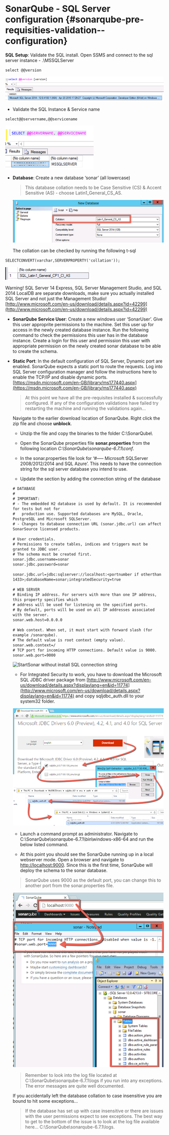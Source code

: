 # SonarQube - SQL Server configuration {#sonarqube-pre-requisities-validation--configuration}

**SQL Setup**: Validate the SQL install. Open SSMS and connect to the sql server instance - .\MSSQLServer

```
select @@version
```

![](/assets/sqlserverversion.png)

* Validate the SQL Instance & Service name

```
select@@servername,@@servicename
```

![](/assets/sqlserverinstanceservice.png)

* **Database**: Create a new database ‘sonar’ \(all lowercase\)

  > This database collation needs to be Case Sensitive \(CS\) & Accent Sensitive \(AS\) - choose Latin1\_General\_CS\_AS.

  ![](/assets/sonarqube-sqlservercollation.png)

  The collation can be checked by running the following t-sql

```
SELECTCONVERT(varchar,SERVERPROPERTY('collation'));
```

![](/assets/sqlserverdatabasecollation.png)

Warning! SQL Server 14 Express, SQL Server Management Studio, and SQL 2014 LocalDB are separate downloads, make sure you actually installed SQL Server and not just the Management Studio! [http://www.microsoft.com/en-us/download/details.aspx?id=42299](http://www.microsoft.com/en-us/download/details.aspx?id=42299)

* **SonarQube Service User**: Create a new windows user ‘SonarUser’. Give this user approprite permissions to the machine. Set this user up for access in the newly created database instance. Run the following command to check the permissions this user has in the database instance. Create a login for this user and permission this user with appropriate permission on the newly created sonar database to be able to create the schema.
* **Static Port**: In the default configuration of SQL Server, Dynamic port are enabled. SonarQube expects a static port to route the requests. Log into SQL Server configuration manager and follow the instructions here to enable the TCP/IP and disable dynamic ports. [https://msdn.microsoft.com/en-GB/library/ms177440.aspx](https://msdn.microsoft.com/en-GB/library/ms177440.aspx)

  > At this point we have all the pre-requisites installed & successfully configured. If any of the configuration validations have failed try restarting the machine and running the validations again…

  Navigate to the earlier download location of SonarQube. Right click the zip file and choose **unblock**.

  * Unzip the file and copy the binaries to the folder C:\SonarQube\

  * Open the SonarQube properties file **sonar.properties** from the following location _C:\SonarQube\sonarqube-6.7.1\conf_.

  * In the sonar.properties file look for ‘\#—– Microsoft SQLServer 2008/2012/2014 and SQL Azure’. This needs to have the connection string for the sql server database you intend to use.

  * Update the section by adding the connection string of the database

  ```
  # DATABASE
  #
  # IMPORTANT:
  # - The embedded H2 database is used by default. It is recommended for tests but not for
  #   production use. Supported databases are MySQL, Oracle, PostgreSQL and Microsoft SQLServer.
  # - Changes to database connection URL (sonar.jdbc.url) can affect SonarSource licensed products.

  # User credentials.
  # Permissions to create tables, indices and triggers must be granted to JDBC user.
  # The schema must be created first.
  sonar.jdbc.username=sonar
  sonar.jdbc.password=sonar

  sonar.jdbc.url=jdbc:sqlserver://localhost:<portnumber if otherthan 1433>;databaseName=sonar;integratedSecurity=true

  # WEB SERVER
  # Binding IP address. For servers with more than one IP address, this property specifies which
  # address will be used for listening on the specified ports.
  # By default, ports will be used on all IP addresses associated with the server.
  sonar.web.host=0.0.0.0

  # Web context. When set, it must start with forward slash (for example /sonarqube).
  # The default value is root context (empty value).
  sonar.web.context=/
  # TCP port for incoming HTTP connections. Default value is 9000.
  sonar.web.port=9000
  ```

  ![](http://www.visualstudiogeeks.com/images/screenshots/tarun/SonarQube/sonarqubesqldatabaseconnectionstring.png "StartSonar without install SQL connection string")

  * For Integrated Security to work, you have to download the Microsoft SQL JDBC driver package from 
    [http://www.microsoft.com/en-us/download/details.aspx?displaylang=en&id=11774](http://www.microsoft.com/en-us/download/details.aspx?displaylang=en&id=11774)
     and copy sqljdbc\_auth.dll to your system32 folder.

  ![](/assets/sonarQubeSQLWindowsAuthDrivers.png)

  * Launch a command prompt as administrator. Navigate to C:\SonarQube\sonarqube-6.7.1\bin\windows-x86-64 and run the below listed command.

  * At this point you should see the SonarQube running up in a local webserver mode. Open a browser and navigate to [http://localhost:9000](http://localhost:9000). Since this is the first time, SonarQube will deploy the schema to the sonar database.

  > SonarQube uses 9000 as the default port, you can change this to another port from the sonar.properties file.

  ![](/assets/sonarQubeDefaultPortSetting.png)

  > Remember to look into the log file located at C:\SonarQube\sonarqube-6.7.1\logs if you run into any exceptions. The error messages are quite well documented.

  If you accidentally left the database collation to case insensitive you are bound to hit some exceptions…

  > If the database has set up with case insensitive or there are issues with the user permissions expect to see exceptions. The best way to get to the bottom of the issue is to look at the log file available here… C:\SonarQube\sonarqube-6.7.1\logs.



